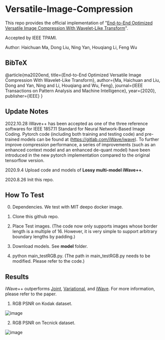 # Versatile-Image-Compression

This repo provides the official implementation of "[End-to-End Optimized Versatile Image Compression With Wavelet-Like Transform](https://ieeexplore.ieee.org/document/9204799)".

Accepted by IEEE TPAMI.

Author: Haichuan Ma, Dong Liu, Ning Yan, Houqiang Li, Feng Wu

## **BibTeX**

@article{ma2020end,
  title={End-to-End Optimized Versatile Image Compression With Wavelet-Like Transform},
  author={Ma, Haichuan and Liu, Dong and Yan, Ning and Li, Houqiang and Wu, Feng},
  journal={IEEE Transactions on Pattern Analysis and Machine Intelligence},
  year={2020},
  publisher={IEEE}
}

## **Update Notes**

2022.10.28 iWave++ has been accepted as one of the three reference softwares for IEEE 1857.11 Standard for Neural Network-Based Image Coding. Pytorch code (including both training and testing code) and pre-trained models can be found at (https://gitlab.com/iWave/iwave). To further improve compression performance, a series of improvements (such as an enhanced context model and an enhanced de-quant model) have been introduced in the new pytorch implementation compared to the original tensorflow version.

2020.9.4  Upload code and models of **Lossy multi-model iWave++**.

2020.8.26 Init this repo.

## **How To Test**
0. Dependencies. We test with MIT deepo docker image.

1. Clone this github repo.

2. Place Test images. (The code now only supports images whose border length is a multiple of 16. However, it is very simple to support arbitrary boundary lengths by padding.)

3. Download models. See **model** folder.

4. python main_testRGB.py. (The path in main_testRGB.py needs to be modified. Please refer to the code.)


## **Results**

iWave++ outperforms [Joint](http://papers.nips.cc/paper/8275-joint-autoregressive-and-hierarchical-priors-for-learned-image-compression), [Variational](https://arxiv.org/abs/1802.01436), and [iWave](https://ieeexplore.ieee.org/abstract/document/8931632). For more information, please refer to the paper.

1. RGB PSNR on Kodak dataset.

![image](https://github.com/mahaichuan/Versatile-Image-Compression/blob/master/figs/Kodak.PNG)

2. RGB PSNR on Tecnick dataset.

![image](https://github.com/mahaichuan/Versatile-Image-Compression/blob/master/figs/Tecnick.PNG)
